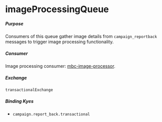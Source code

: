 # imageProcessingQueue

##### Purpose
Consumers of this queue gather image details from `campaign_reportback`
messages to trigger image processing functionality.

##### Consumer
Image processing consumer: [mbc-image-processor](https://github.com/DoSomething/Quicksilver-PHP/tree/master/mbc-image-processor).

##### Exchange
`transactionalExchange`

##### Binding Kyes
- `campaign.report_back.transactional`
